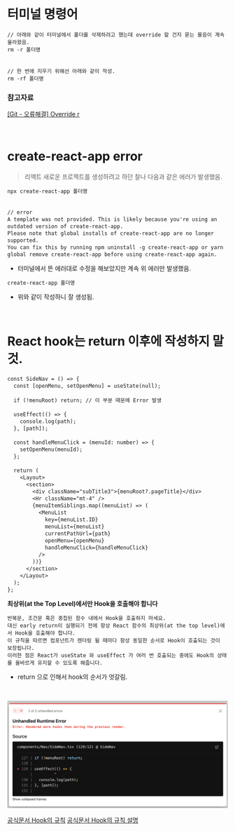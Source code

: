 # 터미널 명령어

```
// 아래와 같이 터미널에서 폴더를 삭제하려고 했는데 override 할 건지 묻는 물음이 계속 올라왔음.
rm -r 폴더명


// 한 번에 지우기 위해선 아래와 같이 작성.
rm -rf 폴더명
```

### 참고자료

[[Git - 오류해결] Override r](https://seolahchloe.tistory.com/entry/Git-%EC%98%A4%EB%A5%98%ED%95%B4%EA%B2%B0-Override-r-r-r-terminal-git-%EC%82%AD%EC%A0%9C-%EC%98%A4%EB%A5%98)

<br>

# create-react-app error

> 리액트 새로운 프로젝트를 생성하려고 하던 찰나 다음과 같은 에러가 발생했음.

```
npx create-react-app 폴더명


// error
A template was not provided. This is likely because you're using an outdated version of create-react-app.
Please note that global installs of create-react-app are no longer supported.
You can fix this by running npm uninstall -g create-react-app or yarn global remove create-react-app before using create-react-app again.
```

- 터미널에서 뜬 에러대로 수정을 해보았지만 계속 위 에러만 발생했음.

```
create-react-app 폴더명
```

- 위와 같이 작성하니 잘 생성됨.

<br>

# React hook는 return 이후에 작성하지 말 것.

```TSX
const SideNav = () => {
  const [openMenu, setOpenMenu] = useState(null);

  if (!menuRoot) return; // 이 부분 때문에 Error 발생

  useEffect(() => {
    console.log(path);
  }, [path]);

  const handleMenuClick = (menuId: number) => {
    setOpenMenu(menuId);
  };

  return (
    <Layout>
      <section>
        <div className="subTitle3">{menuRoot?.pageTitle}</div>
        <Hr className="mt-4" />
        {menuItemSiblings.map((menuList) => (
          <MenuList
            key={menuList.ID}
            menuList={menuList}
            currentPathUrl={path}
            openMenu={openMenu}
            handleMenuClick={handleMenuClick}
          />
        ))}
      </section>
    </Layout>
  );
};
```

**최상위(at the Top Level)에서만 Hook을 호출해야 합니다**

```
반복문, 조건문 혹은 중첩된 함수 내에서 Hook을 호출하지 마세요.
대신 early return이 실행되기 전에 항상 React 함수의 최상위(at the top level)에서 Hook을 호출해야 합니다.
이 규칙을 따르면 컴포넌트가 렌더링 될 때마다 항상 동일한 순서로 Hook이 호출되는 것이 보장됩니다.
이러한 점은 React가 useState 와 useEffect 가 여러 번 호출되는 중에도 Hook의 상태를 올바르게 유지할 수 있도록 해줍니다.
```

- return 으로 인해서 hook의 순서가 엇갈림.

<br>

![React Error](../screen/Rendered%20more%20hooks.png)

[공식문서 Hook의 규칙](https://ko.reactjs.org/docs/hooks-rules.html#gatsby-focus-wrapper)
[공식문서 Hook의 규칙 설명](https://ko.reactjs.org/docs/hooks-rules.html#explanation)
